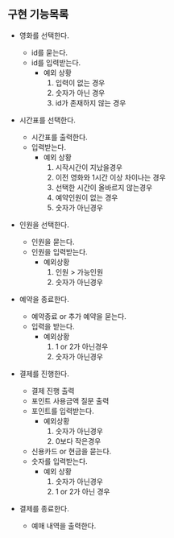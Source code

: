 ## 구현 기능목록

- 영화를 선택한다.
  - id를 묻는다.
  - id를 입력받는다.
    - 예외 상황
      1. 입력이 없는 경우
      2. 숫자가 아닌 경우
      3. id가 존재하지 않는 경우
- 시간표를 선택한다.
  - 시간표를 출력한다.
  - 입력받는다.
    - 예외 상황
      1. 시작시간이 지났을경우
      2. 이전 영화와 1시간 이상 차이나는 경우
      3. 선택한 시간이 올바르지 않는경우
      4. 예약인원이 없는 경우
      5. 숫자가 아닌경우

- 인원을 선택한다.
  - 인원을 묻는다.
  - 인원을 입력받는다.
    - 예외상황
      1. 인원 > 가능인원
      2. 숫자가 아닌경우
- 예약을 종료한다.
  - 예약종료 or 추가 예약을 묻는다.
  - 입력을 받는다.
    - 예외상황
      1. 1 or 2가 아닌경우
      2. 숫자가 아닌경우
- 결제를 진행한다.
  - 결제 진행 출력
  - 포인트 사용금액 질문 출력
  - 포인트를 입력받는다.
    - 예외상황
      1. 숫자가 아닌경우
      2. 0보다 작은경우
  - 신용카드 or 현금을 묻는다.
  - 숫자를 입력받는다.
    - 예외 상황
      1. 숫자가 아닌경우
      2. 1 or 2가 아닌 경우
- 결제를 종료한다.
  - 예매 내역을 출력한다.